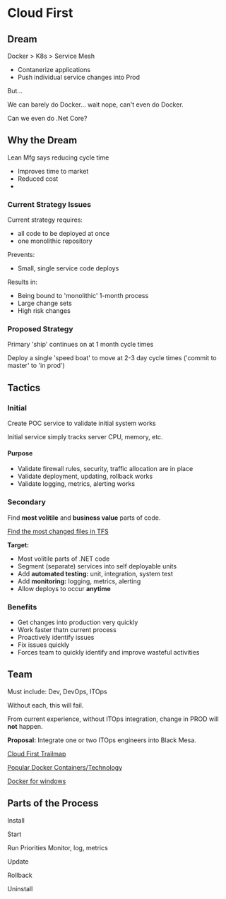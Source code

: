 # Cloud First

## Dream

Docker > K8s > Service Mesh

* Contanerize applications
* Push individual service changes into Prod


But...

We can barely do Docker... wait nope, can't even do Docker.

Can we even do .Net Core?

## Why the Dream

Lean Mfg says reducing cycle time 

* Improves time to market
* Reduced cost
* 


### Current Strategy Issues

Current strategy requires:

* all code to be deployed at once
* one monolithic repository


Prevents:

* Small, single service code deploys

Results in:

* Being bound to 'monolithic' 1-month process
* Large change sets
* High risk changes


### Proposed Strategy 

Primary 'ship' continues on at 1 month cycle times

Deploy a single 'speed boat' to move at 2-3 day cycle times ('commit to master' to 'in prod')

## Tactics

### Initial

Create POC service to validate initial system works

Initial service simply tracks server CPU, memory, etc.

#### Purpose

* Validate firewall rules, security, traffic allocation are in place
* Validate deployment, updating, rollback works
* Validate logging, metrics, alerting works

### Secondary

Find **most volitile** and **business value** parts of code.

[Find the most changed files in TFS](https://stackoverflow.com/questions/36287349/how-to-find-top-10-files-changed-most-frequently-in-a-period-from-tfs-2015-versi)



**Target:** 

* Most volitile parts of .NET code
* Segment (separate) services into self deployable units
* Add **automated testing:** unit, integration, system test
* Add **monitoring:** logging, metrics, alerting
* Allow deploys to occur **anytime**

### Benefits

* Get changes into production very quickly
* Work faster thatn current process
* Proactively identify issues
* Fix issues quickly
* Forces team to quickly identify and improve wasteful activities


## Team

Must include: Dev, DevOps, ITOps

Without each, this will fail.

From current experience, without ITOps integration, change in PROD will **not** happen.

**Proposal:** Integrate one or two ITOps engineers into Black Mesa.


[Cloud First Trailmap](https://raw.githubusercontent.com/cncf/landscape/master/trail_map/CNCF_TrailMap_latest.png)

[Popular Docker Containers/Technology](https://www.datadoghq.com/docker-adoption/#6)

[Docker for windows](https://glennsarti.github.io/blog/getting-started-with-windows-containers/)

## Parts of the Process

Install

Start

Run
Priorities
Monitor, log, metrics

Update

Rollback

Uninstall
